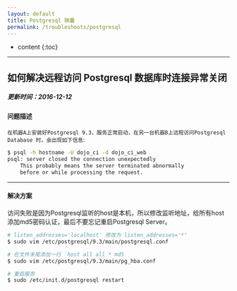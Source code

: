 ```yaml
---
layout: default
title: Postgresql 锦囊
permalink: /troubleshoots/postgresql
---
```


* content
{:toc}

---

## 如何解决远程访问 Postgresql 数据库时连接异常关闭

##### 更新时间：2016-12-12   

#### 问题描述
  
`在机器A上安装好Postgresql 9.3，服务正常启动，在另一台机器B上远程访问Postgresql Database 时，会出现如下信息`:

```sh
$ psql -h hostname -U dojo_ci -d dojo_ci_web
psql: server closed the connection unexpectedly
	This probably means the server terminated abnormally
	before or while processing the request.
```

---

#### 解决方案  
访问失败是因为Postgresql监听的host是本机，所以修改监听地址，给所有host添加md5密码认证，最后不要忘记重启Postgresql Server。

```sh
# listen_addresses='localhost' 修改为 listen_addresses='*'
$ sudo vim /etc/postgresql/9.3/main/postgresql.conf

# 在文件末尾添加一行 `host all all * md5
$ sudo vim /etc/postgresql/9.3/main/pg_hba.conf

# 重启服务
$ sudo /etc/init.d/postgresql restart
```